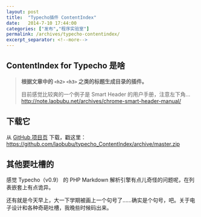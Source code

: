 ```yaml
---
layout: post
title:  "Typecho插件 ContentIndex"
date:   2014-7-10 17:44:00
categories: ["发布","程序实验室"]
permalink: /archives/typecho-contentindex/
excerpt_separator: <!--more-->
---
```


## ContentIndex for Typecho 是啥

> **根据文章中的 `<h2>` `<h3>` 之类的标题生成目录的插件。**
>
> 目前感觉比较爽的一个例子是 Smart Header 的用户手册，注意左下角…
> <http://note.laobubu.net/archives/chrome-smart-header-manual/>

## 下载它

从 [GitHub 项目页](https://github.com/laobubu/typecho_ContentIndex) 下载，戳这里： <https://github.com/laobubu/typecho_ContentIndex/archive/master.zip>

<!--more-->

## 其他要吐槽的

感觉 Typecho（v0.9） 的 PHP Markdown 解析引擎有点儿奇怪的问题呢，在列表嵌套上有点诡异。

还有就是今天早上，大一下学期被画上一个句号了……确实是个句号，吧。关于电子设计和各种奇葩吐槽，我晚些时候码出来。